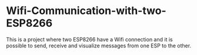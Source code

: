# Wifi-Communication-with-two-ESP8266
This is a project where two ESP8266 have a Wifi connection and it is possible to send, receive and visualize messages from one ESP to the other.
